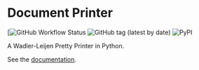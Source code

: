 # Document Printer

[![GitHub Workflow Status](https://github.com/wenkokke/py-doc-printer/actions/workflows/build.yml/badge.svg) ![GitHub tag (latest by date)](https://img.shields.io/github/v/tag/wenkokke/py-doc-printer) ![PyPI](https://img.shields.io/pypi/v/doc-printer)

A Wadler-Leijen Pretty Printer in Python.

See the [documentation](https://wenkokke.github.io/py-doc-printer/).
